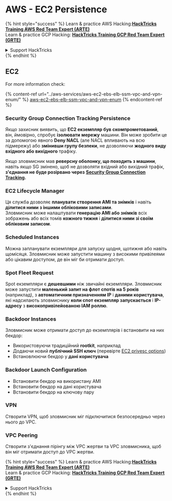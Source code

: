 # AWS - EC2 Persistence

{% hint style="success" %}
Learn & practice AWS Hacking:<img src="../../../.gitbook/assets/image (1) (1) (1) (1).png" alt="" data-size="line">[**HackTricks Training AWS Red Team Expert (ARTE)**](https://training.hacktricks.xyz/courses/arte)<img src="../../../.gitbook/assets/image (1) (1) (1) (1).png" alt="" data-size="line">\
Learn & practice GCP Hacking: <img src="../../../.gitbook/assets/image (2) (1).png" alt="" data-size="line">[**HackTricks Training GCP Red Team Expert (GRTE)**<img src="../../../.gitbook/assets/image (2) (1).png" alt="" data-size="line">](https://training.hacktricks.xyz/courses/grte)

<details>

<summary>Support HackTricks</summary>

* Check the [**subscription plans**](https://github.com/sponsors/carlospolop)!
* **Join the** 💬 [**Discord group**](https://discord.gg/hRep4RUj7f) or the [**telegram group**](https://t.me/peass) or **follow** us on **Twitter** 🐦 [**@hacktricks\_live**](https://twitter.com/hacktricks_live)**.**
* **Share hacking tricks by submitting PRs to the** [**HackTricks**](https://github.com/carlospolop/hacktricks) and [**HackTricks Cloud**](https://github.com/carlospolop/hacktricks-cloud) github repos.

</details>
{% endhint %}

## EC2

For more information check:

{% content-ref url="../aws-services/aws-ec2-ebs-elb-ssm-vpc-and-vpn-enum/" %}
[aws-ec2-ebs-elb-ssm-vpc-and-vpn-enum](../aws-services/aws-ec2-ebs-elb-ssm-vpc-and-vpn-enum/)
{% endcontent-ref %}

### Security Group Connection Tracking Persistence

Якщо захисник виявить, що **EC2 екземпляр був скомпрометований**, він, ймовірно, спробує **ізолювати** **мережу** машини. Він може зробити це за допомогою явного **Deny NACL** (але NACL впливають на всю підмережу) або **змінивши групу безпеки**, не дозволяючи **жодного виду вхідного або вихідного** трафіку.

Якщо зловмисник мав **реверсну оболонку, що походить з машини**, навіть якщо SG змінено, щоб не дозволяти вхідний або вихідний трафік, **з'єднання не буде розірвано через** [**Security Group Connection Tracking**](https://docs.aws.amazon.com/AWSEC2/latest/UserGuide/security-group-connection-tracking.html)**.**

### EC2 Lifecycle Manager

Ця служба дозволяє **планувати** **створення AMI та знімків** і навіть **ділитися ними з іншими обліковими записами**.\
Зловмисник може налаштувати **генерацію AMI або знімків** всіх зображень або всіх томів **кожного тижня** і **ділитися ними зі своїм обліковим записом**.

### Scheduled Instances

Можна запланувати екземпляри для запуску щодня, щотижня або навіть щомісяця. Зловмисник може запустити машину з високими привілеями або цікавим доступом, де він міг би отримати доступ.

### Spot Fleet Request

Spot екземпляри є **дешевшими** ніж звичайні екземпляри. Зловмисник може запустити **маленький запит на флот спотів на 5 років** (наприклад), з **автоматичним призначенням IP** і **даними користувача**, які надсилають зловмиснику **коли спот екземпляр запускається** і **IP-адресу** з **високопривілейованою IAM роллю**.

### Backdoor Instances

Зловмисник може отримати доступ до екземплярів і встановити на них бекдор:

* Використовуючи традиційний **rootkit**, наприклад
* Додаючи новий **публічний SSH ключ** (перевірте [EC2 privesc options](../aws-privilege-escalation/aws-ec2-privesc.md))
* Встановлюючи бекдор у **дані користувача**

### **Backdoor Launch Configuration**

* Встановити бекдор на використану AMI
* Встановити бекдор на дані користувача
* Встановити бекдор на ключову пару

### VPN

Створити VPN, щоб зловмисник міг підключитися безпосередньо через нього до VPC.

### VPC Peering

Створити з'єднання пірінгу між VPC жертви та VPC зловмисника, щоб він міг отримати доступ до VPC жертви.

{% hint style="success" %}
Learn & practice AWS Hacking:<img src="../../../.gitbook/assets/image (1) (1) (1) (1).png" alt="" data-size="line">[**HackTricks Training AWS Red Team Expert (ARTE)**](https://training.hacktricks.xyz/courses/arte)<img src="../../../.gitbook/assets/image (1) (1) (1) (1).png" alt="" data-size="line">\
Learn & practice GCP Hacking: <img src="../../../.gitbook/assets/image (2) (1).png" alt="" data-size="line">[**HackTricks Training GCP Red Team Expert (GRTE)**<img src="../../../.gitbook/assets/image (2) (1).png" alt="" data-size="line">](https://training.hacktricks.xyz/courses/grte)

<details>

<summary>Support HackTricks</summary>

* Check the [**subscription plans**](https://github.com/sponsors/carlospolop)!
* **Join the** 💬 [**Discord group**](https://discord.gg/hRep4RUj7f) or the [**telegram group**](https://t.me/peass) or **follow** us on **Twitter** 🐦 [**@hacktricks\_live**](https://twitter.com/hacktricks_live)**.**
* **Share hacking tricks by submitting PRs to the** [**HackTricks**](https://github.com/carlospolop/hacktricks) and [**HackTricks Cloud**](https://github.com/carlospolop/hacktricks-cloud) github repos.

</details>
{% endhint %}
